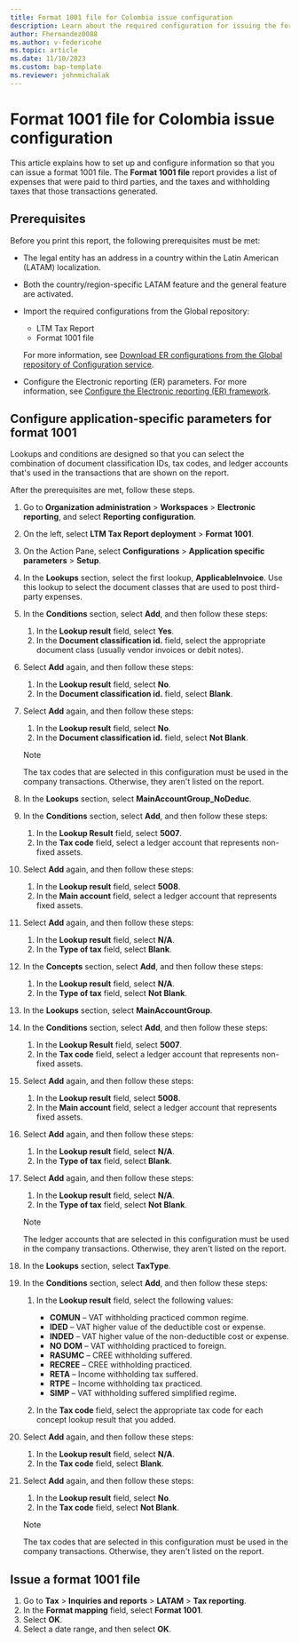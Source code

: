 ```yaml
---
title: Format 1001 file for Colombia issue configuration
description: Learn about the required configuration for issuing the format 1001 file for Colombia, including an outline on configuring application-specific parameters.
author: Fhernandez0088
ms.author: v-federicohe
ms.topic: article
ms.date: 11/10/2023 
ms.custom: bap-template
ms.reviewer: johnmichalak
---
```


# Format 1001 file for Colombia issue configuration

This article explains how to set up and configure information so that you can issue a format 1001 file. The **Format 1001 file** report provides a list of expenses that were paid to third parties, and the taxes and withholding taxes that those transactions generated.

## Prerequisites

Before you print this report, the following prerequisites must be met:

- The legal entity has an address in a country within the Latin American (LATAM) localization.
- Both the country/region-specific LATAM feature and the general feature are activated.
- Import the required configurations from the Global repository:

    - LTM Tax Report
    - Format 1001 file

    For more information, see [Download ER configurations from the Global repository of Configuration service](../../../fin-ops-core/dev-itpro/analytics/er-download-configurations-global-repo.md).

- Configure the Electronic reporting (ER) parameters. For more information, see [Configure the Electronic reporting (ER) framework](../../../fin-ops-core/dev-itpro/analytics/electronic-reporting-er-configure-parameters.md).

## Configure application-specific parameters for format 1001

Lookups and conditions are designed so that you can select the combination of document classification IDs, tax codes, and ledger accounts that's used in the transactions that are shown on the report.

After the prerequisites are met, follow these steps.

1. Go to **Organization administration** \> **Workspaces** \> **Electronic reporting**, and select **Reporting configuration**.
2. On the left, select **LTM Tax Report deployment** \> **Format 1001**.
3. On the Action Pane, select **Configurations** \> **Application specific parameters** \> **Setup**.
4. In the **Lookups** section, select the first lookup, **ApplicableInvoice**. Use this lookup to select the document classes that are used to post third-party expenses.
5. In the **Conditions** section, select **Add**, and then follow these steps:

    1. In the **Lookup result** field, select **Yes**.
    2. In the **Document classification id.** field, select the appropriate document class (usually vendor invoices or debit notes). 

6. Select **Add** again, and then follow these steps:

    1. In the **Lookup result** field, select **No**.
    2. In the **Document classification id.** field, select **Blank**.

7. Select **Add** again, and then follow these steps:

    1. In the **Lookup result** field, select **No**.
    2. In the **Document classification id.** field, select **Not Blank**.

    > [!NOTE]
    > The tax codes that are selected in this configuration must be used in the company transactions. Otherwise, they aren't listed on the report.

8. In the **Lookups** section, select **MainAccountGroup\_NoDeduc**.
9. In the **Conditions** section, select **Add**, and then follow these steps:

    1. In the **Lookup Result** field, select **5007**.
    2. In the **Tax code** field, select a ledger account that represents non-fixed assets. 

10. Select **Add** again, and then follow these steps:

    1. In the **Lookup result** field, select **5008**.
    2. In the **Main account** field, select a ledger account that represents fixed assets. 

11. Select **Add** again, and then follow these steps:

    1. In the **Lookup result** field, select **N/A**.
    2. In the **Type of tax** field, select **Blank**.

12. In the **Concepts** section, select **Add**, and then follow these steps:

    1. In the **Lookup result** field, select **N/A**.
    2. In the **Type of tax** field, select **Not Blank**.

13. In the **Lookups** section, select **MainAccountGroup**.
14. In the **Conditions** section, select **Add**, and then follow these steps:

    1. In the **Lookup Result** field, select **5007**.
    2. In the **Tax code** field, select a ledger account that represents non-fixed assets.

15. Select **Add** again, and then follow these steps:

    1. In the **Lookup result** field, select **5008**.
    2. In the **Main account** field, select a ledger account that represents fixed assets. 

16. Select **Add** again, and then follow these steps:

    1. In the **Lookup result** field, select **N/A**.
    2. In the **Type of tax** field, select **Blank**.

17. Select **Add** again, and then follow these steps:

    1. In the **Lookup result** field, select **N/A**.
    2. In the **Type of tax** field, select **Not Blank**.

    > [!NOTE]
    > The ledger accounts that are selected in this configuration must be used in the company transactions. Otherwise, they aren't listed on the report.

18. In the **Lookups** section, select **TaxType**.
19. In the **Conditions** section, select **Add**, and then follow these steps:

    1. In the **Lookup result** field, select the following values:

        - **COMUN** – VAT withholding practiced common regime.
        - **IDED** – VAT higher value of the deductible cost or expense.
        - **INDED** – VAT higher value of the non-deductible cost or expense.
        - **NO DOM** – VAT withholding practiced to foreign.
        - **RASUMC** – CREE withholding suffered.
        - **RECREE** – CREE withholding practiced.
        - **RETA** – Income withholding tax suffered.
        - **RTPE** – Income withholding tax practiced.
        - **SIMP** – VAT withholding suffered simplified regime.

    2. In the **Tax code** field, select the appropriate tax code for each concept lookup result that you added.

20. Select **Add** again, and then follow these steps:

    1. In the **Lookup result** field, select **N/A**.
    2. In the **Tax code** field, select **Blank**.

21. Select **Add** again, and then follow these steps:

    1. In the **Lookup result** field, select **No**.
    2. In the **Tax code** field, select **Not Blank**.

    > [!NOTE]
    > The tax codes that are selected in this configuration must be used in the company transactions. Otherwise, they aren't listed on the report.

## Issue a format 1001 file

1. Go to **Tax** \> **Inquiries and reports** \> **LATAM** \> **Tax reporting**.
2. In the **Format mapping** field, select **Format 1001**.
3. Select **OK**.
4. Select a date range, and then select **OK**.
